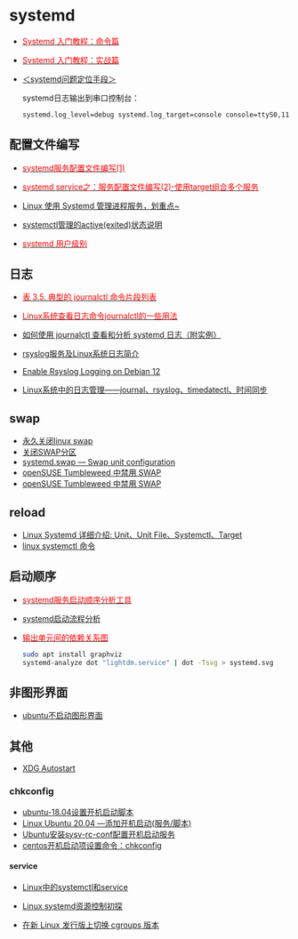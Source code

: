 # systemd

- [<font color=Red>Systemd 入门教程：命令篇</font>](https://www.ruanyifeng.com/blog/2016/03/systemd-tutorial-commands.html)
- [<font color=Red>Systemd 入门教程：实战篇</font>](https://www.ruanyifeng.com/blog/2016/03/systemd-tutorial-part-two.html)

- [＜systemd问题定位手段＞](https://blog.csdn.net/wentian901218/article/details/117811137)

    systemd日志输出到串口控制台：

    ```bash
    systemd.log_level=debug systemd.log_target=console console=ttyS0,115200
    ```

## 配置文件编写

- [<font color=Red>systemd服务配置文件编写(1)</font>](https://www.junmajinlong.com/linux/systemd/service_1/)
- [<font color=Red>systemd service之：服务配置文件编写(2)-使用target组合多个服务</font>](https://www.junmajinlong.com/linux/systemd/service_2/)
- [Linux 使用 Systemd 管理进程服务，划重点~](https://mp.weixin.qq.com/s/1aYloTgM5c4riS0KVWKNdA)

- [systemctl管理的active(exited)状态说明](https://www.cnblogs.com/cxyc005/p/13323116.html)

- [<font color=Red>systemd 用户级别</font>](https://wiki.archlinux.org/title/Systemd_(%E7%AE%80%E4%BD%93%E4%B8%AD%E6%96%87)/User_(%E7%AE%80%E4%BD%93%E4%B8%AD%E6%96%87))

## 日志

- [<font color=Red>表 3.5. 典型的 journalctl 命令片段列表</font>](https://www.debian.org/doc/manuals/debian-reference/ch03.zh-cn.html#_the_system_message)
- [<font color=Red>Linux系统查看日志命令journalctl的一些用法</font>](https://zhuanlan.zhihu.com/p/410995772)
- [如何使用 journalctl 查看和分析 systemd 日志（附实例）](https://www.toutiao.com/article/7200566974173151802)

- [rsyslog服务及Linux系统日志简介](https://www.jianshu.com/p/3b11a2b7c746)
- [Enable Rsyslog Logging on Debian 12](https://kifarunix.com/enable-rsyslog-logging-on-debian-12/)
- [Linux系统中的日志管理——journal、rsyslog、timedatectl、时间同步](https://blog.csdn.net/qq_45225437/article/details/104294044)

## swap

- [永久关闭linux swap](https://developer.aliyun.com/article/597885)
- [关闭SWAP分区](https://blog.51cto.com/6923450605400/735323)
- [systemd.swap — Swap unit configuration](https://www.freedesktop.org/software/systemd/man/systemd.swap.html)
- [openSUSE Tumbleweed 中禁用 SWAP](https://cnzhx.net/blog/disable-swap-in-opensuse-tumbleweed/)
- [openSUSE Tumbleweed 中禁用 SWAP](https://www.freedesktop.org/software/systemd/man/systemd.swap.html)

## reload

- [Linux Systemd 详细介绍: Unit、Unit File、Systemctl、Target](https://www.cnblogs.com/usmile/p/13065594.html)
- [linux systemctl 命令](https://www.cnblogs.com/sparkdev/p/8472711.html)

## 启动顺序

- [<font color=Red>systemd服务启动顺序分析工具</font>](https://blog.csdn.net/qq_31442743/article/details/118571723)
- [systemd启动流程分析](https://blog.csdn.net/rikeyone/article/details/108097837)

- [<font color=Red>输出单元间的依赖关系图</font>](https://www.jinbuguo.com/systemd/systemd-analyze.html)

    ```bash
    sudo apt install graphviz
    systemd-analyze dot "lightdm.service" | dot -Tsvg > systemd.svg
    ```

## 非图形界面

- [ubuntu不启动图形界面](https://zhuanlan.zhihu.com/p/344347732)

## 其他

- [XDG Autostart](https://wiki.archlinux.org/title/XDG_Autostart)

### chkconfig

- [ubuntu-18.04设置开机启动脚本](https://www.cnblogs.com/airdot/p/9688530.html)
- [Linux Ubuntu 20.04 —添加开机启动(服务/脚本)](https://www.cnblogs.com/Areas/p/13439000.html)
- [Ubuntu安装sysv-rc-conf配置开机启动服务](https://www.cnblogs.com/dongruiha/p/9941667.html)
- [centos开机启动项设置命令：chkconfig](https://www.cnblogs.com/zfying/archive/2013/03/12/2955710.html)

#### service

- [Linux中的systemctl和service](https://www.jianshu.com/p/ffe6990570d9)

- [Linux systemd资源控制初探](https://www.cnblogs.com/jimbo17/p/9107052.html)
- [在新 Linux 发行版上切换 cgroups 版本](https://www.vvave.net/archives/introduction-to-linux-kernel-control-groups-v2.html)